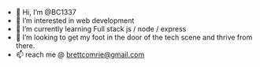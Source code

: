 - 👋 Hi, I’m @BC1337
- 👀 I’m interested in web development 
- 🌱 I’m currently learning Full stack js / node / express 
- 💞️ I’m looking to get my foot in the door of the tech scene and thrive from there.
- 📫 reach me @ brettcomrie@gmail.com

<!---
BC1337/BC1337 is a ✨ special ✨ repository because its `README.md` (this file) appears on your GitHub profile.
You can click the Preview link to take a look at your changes.
--->

